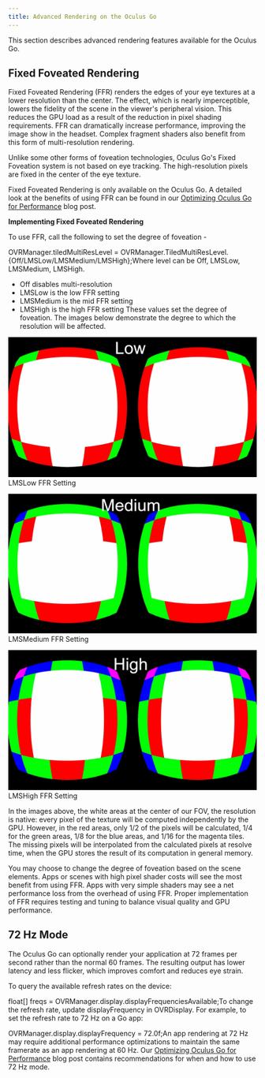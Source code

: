 ```yaml
---
title: Advanced Rendering on the Oculus Go
---
```

This section describes advanced rendering features available for the Oculus Go.

## Fixed Foveated Rendering

Fixed Foveated Rendering (FFR) renders the edges of your eye textures at a lower resolution than the center. The effect, which is nearly imperceptible, lowers the fidelity of the scene in the viewer's peripheral vision. This reduces the GPU load as a result of the reduction in pixel shading requirements. FFR can dramatically increase performance, improving the image show in the headset. Complex fragment shaders also benefit from this form of multi-resolution rendering.

Unlike some other forms of foveation technologies, Oculus Go's Fixed Foveation system is not based on eye tracking. The high-resolution pixels are fixed in the center of the eye texture.

Fixed Foveated Rendering is only available on the Oculus Go. A detailed look at the benefits of using FFR can be found in our [Optimizing Oculus Go for Performance](/blog/optimizing-oculus-go-for-performance/) blog post.

**Implementing Fixed Foveated Rendering**

To use FFR, call the following to set the degree of foveation -

OVRManager.tiledMultiResLevel = OVRManager.TiledMultiResLevel.{Off/LMSLow/LMSMedium/LMSHigh};Where level can be Off, LMSLow, LMSMedium, LMSHigh.

* Off disables multi-resolution
* LMSLow is the low FFR setting
* LMSMedium is the mid FFR setting
* LMSHigh is the high FFR setting
These values set the degree of foveation. The images below demonstrate the degree to which the resolution will be affected.

![](/images/documentation-unity-latest-concepts-unity-advanced-go-0.jpg)  
LMSLow FFR Setting

![](/images/documentation-unity-latest-concepts-unity-advanced-go-1.jpg)  
LMSMedium FFR Setting

![](/images/documentation-unity-latest-concepts-unity-advanced-go-2.jpg)  
LMSHigh FFR Setting

In the images above, the white areas at the center of our FOV, the resolution is native: every pixel of the texture will be computed independently by the GPU. However, in the red areas, only 1/2 of the pixels will be calculated, 1/4 for the green areas, 1/8 for the blue areas, and 1/16 for the magenta tiles. The missing pixels will be interpolated from the calculated pixels at resolve time, when the GPU stores the result of its computation in general memory.

You may choose to change the degree of foveation based on the scene elements. Apps or scenes with high pixel shader costs will see the most benefit from using FFR. Apps with very simple shaders may see a net performance loss from the overhead of using FFR. Proper implementation of FFR requires testing and tuning to balance visual quality and GPU performance. 

## 72 Hz Mode

The Oculus Go can optionally render your application at 72 frames per second rather than the normal 60 frames. The resulting output has lower latency and less flicker, which improves comfort and reduces eye strain.

To query the available refresh rates on the device:

float[] freqs = OVRManager.display.displayFrequenciesAvailable;To change the refresh rate, update displayFrequency in OVRDisplay. For example, to set the refresh rate to 72 Hz on a Go app:

OVRManager.display.displayFrequency = 72.0f;An app rendering at 72 Hz may require additional performance optimizations to maintain the same framerate as an app rendering at 60 Hz. Our [Optimizing Oculus Go for Performance](/blog/optimizing-oculus-go-for-performance/) blog post contains recommendations for when and how to use 72 Hz mode.

